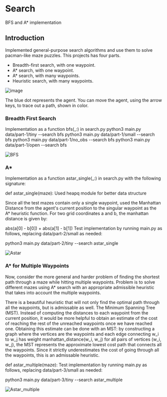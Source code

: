 # Search
BFS and A* implementation

## Introduction

Implemented general-purpose search algorithms and use them to solve pacman-like maze puzzles. This projects has four parts.

- Breadth-first search, with one waypoint.
- A* search, with one waypoint.
- A* search, with many waypoints.
- Heuristic search, with many waypoints.

![image](https://github.com/amithachari/Search/assets/64373075/d504326c-9a44-4364-ae3e-39732e753b0d)
  
The blue dot represents the agent. You can move the agent, using the arrow keys, to trace out a path, shown in color.

### Breadth First Search
Implementation as a function bfs(_:) in search.py
python3 main.py data/part-1/tiny --search bfs
python3 main.py data/part-1/small --search bfs
python3 main.py data/part-1/no_obs --search bfs
python3 main.py data/part-1/open --search bfs

![BFS](https://github.com/amithachari/Search/assets/64373075/d3bc01ba-28a2-4a14-9b8a-9214e21a8edf)

### A*
Implementation as a function astar_single(_:) in search.py with the following signature:

def astar_single(maze):
Used heapq module for better data structure

Since all the test mazes contain only a single waypoint, used the Manhattan Distance from the agent's current position to the singular waypoint as the A* heuristic function. For two grid coordinates a and b, the manhattan distance is given by:

abs(a[0] - b[0]) + abs(a[1] - b[1])
Test implementation by running main.py as follows, replacing data/part-2/small as needed:

python3 main.py data/part-2/tiny --search astar_single

![Astar](https://github.com/amithachari/Search/assets/64373075/0a7d3735-9ee7-4e5e-93af-8407f945a540)

### A* for Multiple Waypoints
Now, consider the more general and harder problem of finding the shortest path through a maze while hitting multiple waypoints. Problem is to solve different mazes using A* search with an appropriate admissible heuristic that takes into account the multiple waypoints.

There is a beautiful heuristic that will not only find the optimal path through all the waypoints, but is admissable as well. The Minimum Spanning Tree (MST). Instead of computing the distances to each waypoint from the current position, it would be more helpful to obtain an estimate of the cost of reaching the rest of the unreached waypoints once we have reached one. Obtaining this estimate can be done with an MST: by constructing a graph where the vertices are the waypoints and each edge connecting w_i to w_j has weight manhattan_distance(w_i, w_j) for all pairs of vertices (w_i, w_j), the MST represents the approximate lowest cost path that connects all the waypoints. Since it strictly underestimates the cost of going through all the waypoints, this is an admissable heuristic.

def astar_multiple(maze):
Test implementation by running main.py as follows, replacing data/part-3/small as needed:

python3 main.py data/part-3/tiny --search astar_multiple

![Astar_multiple](https://github.com/amithachari/Search/assets/64373075/2e5834dc-6aa1-4b0d-a3c6-d9731da9dc9d)
